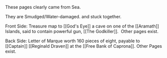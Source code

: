 These pages clearly came from Sea.

They are Smudged/Water-damaged. and stuck together.

Front Side: Treasure map to [[God's Eye]] a cave on one of the [[Aramath]] Islands, said to contain powerful gun, [[The Godkiller]].  Other pages exist.

Back Side: Letter of Marque worth 160 pieces of eight, payable to [[Captain]] [[Reginald Draven]] at the [[Free Bank of Caprona]]. Other Pages exist.